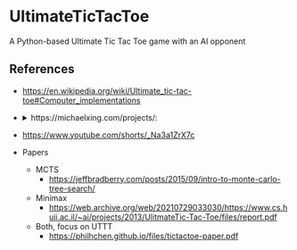 # UltimateTicTacToe
A Python-based Ultimate Tic Tac Toe game with an AI opponent

## References

- https://en.wikipedia.org/wiki/Ultimate_tic-tac-toe#Computer_implementations

- <details>
    <summary>https://michaelxing.com/projects/:</summary>
  
    "Ultimate Tic-Tac-Toe
  A game of Ultimate Tic-Tac-ToeA game of Ultimate Tic-Tac-Toe versus my AI
  A remake of a personal project I originally wrote for my site in 9th grade, Ultimate Tic-Tac-Toe is a variant of the classic Tic-Tac-Toe with a drastically expanded rule set that allows for significantly more strategy (see here for rules). My remake is responsive to many more screen sizes, improves the multiplayer   experience, and introduces an AI to play against in single player.

  The online multiplayer offers real-time multiplayer between two clients on different machines using Socket.IO. Communication between devices is handled by a Socket.IO Node server I'm running on a free Azure instance.

  The AI is powered by a Monte-Carlo Tree Search. On hard, the algorithm runs for 5 seconds (one on medium), so difficulty depends on the machine you play on. I managed to beat the AI on my phone once; so far, no luck on my laptop."
  </details>

- https://www.youtube.com/shorts/_Na3a1ZrX7c

- Papers
  - MCTS
      - https://jeffbradberry.com/posts/2015/09/intro-to-monte-carlo-tree-search/
  - Minimax
      - https://web.archive.org/web/20210729033030/https://www.cs.huji.ac.il/~ai/projects/2013/UlitmateTic-Tac-Toe/files/report.pdf
  - Both, focus on UTTT
      - https://philhchen.github.io/files/tictactoe-paper.pdf
